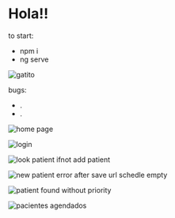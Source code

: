 <h1>Hola!!</h1>

to start: 
<ul>
  <li>npm i</li>
  <li>ng serve</li>
</ul>

![gatito](https://github.com/josevflores911/Schedule_system/assets/59713685/338d6ee7-44b0-4a23-b3c2-ac67cca8d11d)

bugs:
<ul>
  <li>.</li>
  <li>.</li>
</ul>

![home page](https://github.com/josevflores911/challenge-ScheduleSystem/assets/59713685/350495f2-0d73-4b19-a9b9-57d7f2ff17b4)

![login](https://github.com/josevflores911/challenge-ScheduleSystem/assets/59713685/c3e0a331-24a9-48b5-8d3e-65ada7cdac79)

![look patient ifnot add patient](https://github.com/josevflores911/challenge-ScheduleSystem/assets/59713685/f007e49b-b0ee-4303-a3e8-0d60fbfd10a7)

![new patient error after save url schedle empty](https://github.com/josevflores911/challenge-ScheduleSystem/assets/59713685/7e0b7b20-2814-4713-8af0-3a0bb5244f63)

![patient found without priority](https://github.com/josevflores911/challenge-ScheduleSystem/assets/59713685/f4a1dce6-3d39-48c4-81ce-3d8f63faf166)

![pacientes agendados](https://github.com/josevflores911/challenge-ScheduleSystem/assets/59713685/082f68d5-ce48-4ac0-9a3d-a7c7f2dd2abb)
